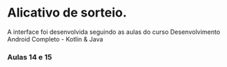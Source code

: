 # Alicativo de sorteio.

A interface foi desenvolvida seguindo as aulas do curso Desenvolvimento Android Completo - Kotlin & Java

### Aulas 14 e 15
